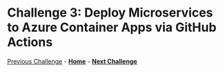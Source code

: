 # Challenge 3: Deploy Microservices to Azure Container Apps via GitHub Actions

[Previous Challenge](./02-Azure-Container-Apps.md) - **[Home](../README.md)** - **[Next Challenge](./02-GitHub-Actions.md)**
